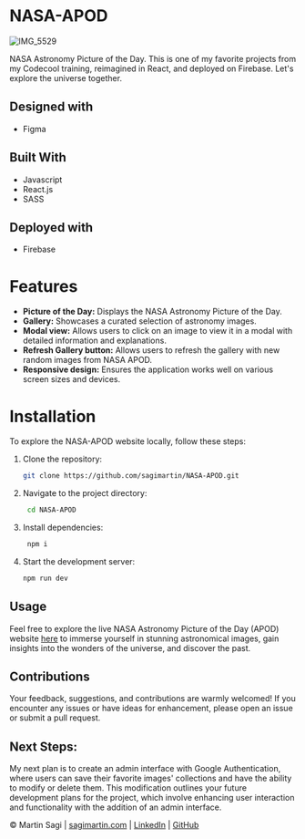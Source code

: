 # NASA-APOD

![IMG_5529](https://github.com/sagimartin/NASA-APOD/assets/83271413/1de63d71-6e94-4570-b95c-988c1a85ec8c)


NASA Astronomy Picture of the Day. This is one of my favorite projects from my Codecool training, reimagined in React, and deployed on Firebase. Let's explore the universe together.

## Designed with

- Figma

## Built With

- Javascript
- React.js
- SASS

## Deployed with

- Firebase

  

# Features

- **Picture of the Day:** Displays the NASA Astronomy Picture of the Day.
- **Gallery:** Showcases a curated selection of astronomy images.
- **Modal view:** Allows users to click on an image to view it in a modal with detailed information and explanations.
- **Refresh Gallery button:** Allows users to refresh the gallery with new random images from NASA APOD.
- **Responsive design:** Ensures the application works well on various screen sizes and devices.



# Installation 

To explore the NASA-APOD website locally, follow these steps: 

1. Clone the repository:
   ```bash
   git clone https://github.com/sagimartin/NASA-APOD.git
   
2. Navigate to the project directory:
   ```bash
    cd NASA-APOD
   
3. Install dependencies:
   ```bash
    npm i

1. Start the development server:
   ```bash
   npm run dev

## Usage

Feel free to explore the live NASA Astronomy Picture of the Day (APOD) website [here](https://nasa-apod-sagimartin.web.app/) to immerse yourself in stunning astronomical images, gain insights into the wonders of the universe, and discover the past.


## Contributions

Your feedback, suggestions, and contributions are warmly welcomed! If you encounter any issues or have ideas for enhancement, please open an issue or submit a pull request.



## Next Steps: 
My next plan is to create an admin interface with Google Authentication, where users can save their favorite images' collections and have the ability to modify or delete them. This modification outlines your future development plans for the project, which involve enhancing user interaction and functionality with the addition of an admin interface.



© Martin Sagi | [sagimartin.com](https://www.sagimartin.com/) | [LinkedIn](https://www.linkedin.com/in/sagimartin/) | [GitHub](https://github.com/sagimartin)

   
